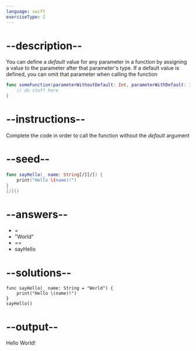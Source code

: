 ```yaml
---
language: swift
exerciseType: 2
---
```


# --description--

You can define a _default_ value for any parameter in a function by assigning a value to the parameter after that parameter's type.
If a default value is defined, you can omit that parameter when calling the function
```swift
func someFunction(parameterWithoutDefault: Int, parameterWithDefault: Int = 12) {
    // do stuff here
}
```

# --instructions--

Complete the code in order to call the function without the _default_ argument

# --seed--

```swift
func sayHello(_ name: String[/][/]) {
    print("Hello \(name)!")
}
[/]()
```

# --answers--

-  = 
- "World"
-  == 
- sayHello

# --solutions--

```
func sayHello(_ name: String = "World") {
    print("Hello \(name)!")
}
sayHello()
```

# --output--

Hello World!
